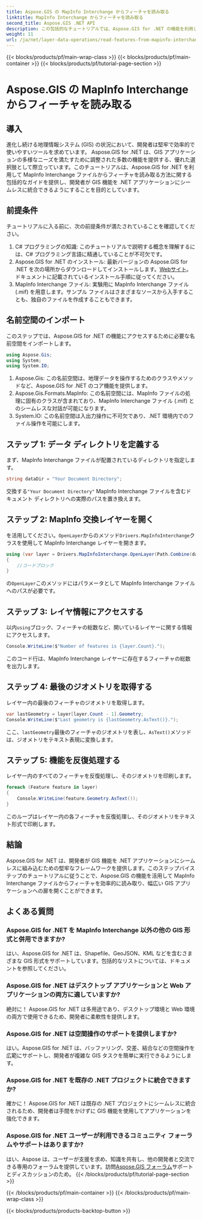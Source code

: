 ```yaml
---
title: Aspose.GIS の MapInfo Interchange からフィーチャを読み取る
linktitle: MapInfo Interchange からフィーチャを読み取る
second_title: Aspose.GIS .NET API
description: この包括的なチュートリアルでは、Aspose.GIS for .NET の機能を利用して MapInfo Interchange ファイルからフィーチャを読み取る方法を説明します。
weight: 11
url: /ja/net/layer-data-operations/read-features-from-mapinfo-interchange/
---
```


{{< blocks/products/pf/main-wrap-class >}}
{{< blocks/products/pf/main-container >}}
{{< blocks/products/pf/tutorial-page-section >}}

# Aspose.GIS の MapInfo Interchange からフィーチャを読み取る

## 導入
進化し続ける地理情報システム (GIS) の状況において、開発者は堅牢で効率的で使いやすいツールを求めています。 Aspose.GIS for .NET は、GIS アプリケーションの多様なニーズを満たすために調整された多数の機能を提供する、優れた選択肢として際立っています。このチュートリアルは、Aspose.GIS for .NET を利用して MapInfo Interchange ファイルからフィーチャを読み取る方法に関する包括的なガイドを提供し、開発者が GIS 機能を .NET アプリケーションにシームレスに統合できるようにすることを目的としています。
## 前提条件
チュートリアルに入る前に、次の前提条件が満たされていることを確認してください。
1. C# プログラミングの知識: このチュートリアルで説明する概念を理解するには、C# プログラミング言語に精通していることが不可欠です。
2.  Aspose.GIS for .NET のインストール: 最新バージョンの Aspose.GIS for .NET を次の場所からダウンロードしてインストールします。[Webサイト](https://releases.aspose.com/gis/net/)。ドキュメントに記載されているインストール手順に従ってください。
3. MapInfo Interchange ファイル: 実験用に MapInfo Interchange ファイル (.mif) を用意します。サンプル ファイルはさまざまなソースから入手することも、独自のファイルを作成することもできます。

## 名前空間のインポート
このステップでは、Aspose.GIS for .NET の機能にアクセスするために必要な名前空間をインポートします。
```csharp
using Aspose.Gis;
using System;
using System.IO;
```
1. Aspose.Gis: この名前空間は、地理データを操作するためのクラスやメソッドなど、Aspose.GIS for .NET のコア機能を提供します。
2. Aspose.Gis.Formats.MapInfo: この名前空間には、MapInfo ファイルの処理に固有のクラスが含まれており、MapInfo Interchange ファイル (.mif) とのシームレスな対話が可能になります。
3. System.IO: この名前空間は入出力操作に不可欠であり、.NET 環境内でのファイル操作を可能にします。

## ステップ 1: データ ディレクトリを定義する
まず、MapInfo Interchange ファイルが配置されているディレクトリを指定します。
```csharp
string dataDir = "Your Document Directory";
```
交換する`"Your Document Directory"` MapInfo Interchange ファイルを含むドキュメント ディレクトリへの実際のパスを置き換えます。
## ステップ 2: MapInfo 交換レイヤーを開く
を活用してください。`OpenLayer`からのメソッド`Drivers.MapInfoInterchange`クラスを使用して MapInfo Interchange レイヤーを開きます。
```csharp
using (var layer = Drivers.MapInfoInterchange.OpenLayer(Path.Combine(dataDir, "data.mif")))
{
    //コードブロック
}
```
の`OpenLayer`このメソッドにはパラメータとして MapInfo Interchange ファイルへのパスが必要です。
## ステップ 3: レイヤ情報にアクセスする
以内`using`ブロック、フィーチャの総数など、開いているレイヤーに関する情報にアクセスします。
```csharp
Console.WriteLine($"Number of features is {layer.Count}.");
```
このコード行は、MapInfo Interchange レイヤーに存在するフィーチャの総数を出力します。
## ステップ 4: 最後のジオメトリを取得する
レイヤー内の最後のフィーチャのジオメトリを取得します。
```csharp
var lastGeometry = layer[layer.Count - 1].Geometry;
Console.WriteLine($"Last geometry is {lastGeometry.AsText()}.");
```
ここ、`lastGeometry`最後のフィーチャのジオメトリを表し、`AsText()`メソッドは、ジオメトリをテキスト表現に変換します。
## ステップ 5: 機能を反復処理する
レイヤー内のすべてのフィーチャを反復処理し、そのジオメトリを印刷します。
```csharp
foreach (Feature feature in layer)
{
    Console.WriteLine(feature.Geometry.AsText());
}
```
このループはレイヤー内の各フィーチャを反復処理し、そのジオメトリをテキスト形式で印刷します。

## 結論
Aspose.GIS for .NET は、開発者が GIS 機能を .NET アプリケーションにシームレスに組み込むための堅牢なフレームワークを提供します。このステップバイステップのチュートリアルに従うことで、Aspose.GIS の機能を活用して MapInfo Interchange ファイルからフィーチャを効率的に読み取り、幅広い GIS アプリケーションへの扉を開くことができます。
## よくある質問
### Aspose.GIS for .NET を MapInfo Interchange 以外の他の GIS 形式と併用できますか?
はい、Aspose.GIS for .NET は、Shapefile、GeoJSON、KML などを含むさまざまな GIS 形式をサポートしています。包括的なリストについては、ドキュメントを参照してください。
### Aspose.GIS for .NET はデスクトップ アプリケーションと Web アプリケーションの両方に適していますか?
絶対に！ Aspose.GIS for .NET は多用途であり、デスクトップ環境と Web 環境の両方で使用できるため、開発者に柔軟性を提供します。
### Aspose.GIS for .NET は空間操作のサポートを提供しますか?
はい。Aspose.GIS for .NET は、バッファリング、交差、結合などの空間操作を広範にサポートし、開発者が複雑な GIS タスクを簡単に実行できるようにします。
### Aspose.GIS for .NET を既存の .NET プロジェクトに統合できますか?
確かに！ Aspose.GIS for .NET は既存の .NET プロジェクトにシームレスに統合されるため、開発者は手間をかけずに GIS 機能を使用してアプリケーションを強化できます。
### Aspose.GIS for .NET ユーザーが利用できるコミュニティ フォーラムやサポートはありますか?
はい、Aspose は、ユーザーが支援を求め、知識を共有し、他の開発者と交流できる専用のフォーラムを提供しています。訪問[Aspose.GIS フォーラム](https://forum.aspose.com/c/gis/33)サポートとディスカッションのため。
{{< /blocks/products/pf/tutorial-page-section >}}

{{< /blocks/products/pf/main-container >}}
{{< /blocks/products/pf/main-wrap-class >}}

{{< blocks/products/products-backtop-button >}}
